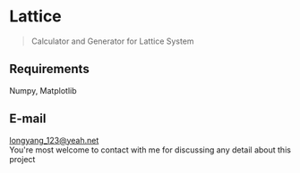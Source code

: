 # Lattice
> Calculator and Generator for Lattice System

## Requirements
Numpy, Matplotlib

## E-mail
longyang_123@yeah.net  
You're most welcome to contact with me for discussing any detail about this project